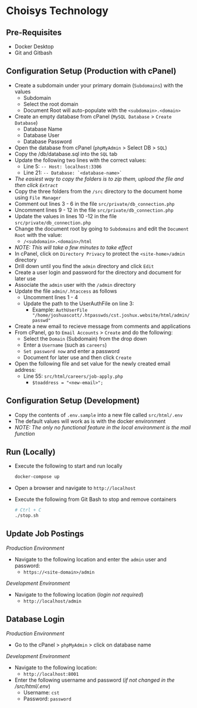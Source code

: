 # Choisys Technology

## Pre-Requisites

- Docker Desktop
- Git and Gitbash

## Configuration Setup (Production with cPanel)

- Create a subdomain under your primary domain (`Subdomains`) with the values
    - Subdomain
    - Select the root domain
    - Document Root will auto-populate with the `<subdomain>.<domain>`
- Create an empty database from cPanel (`MySQL Database` > `Create Database`)
    - Database Name
    - Database User
    - Database Password
- Open the database from cPanel (`phpMyAdmin` > Select DB > `SQL`)
- Copy the /db/database.sql into the `SQL` tab
- Update the following two lines with the correct values:
    - Line 5:   `-- Host: localhost:3306`
    - Line 21:  ```-- Database: `<database-name>` ```
- *The easiest way to copy the folders is to zip them, upload the file and then click `Extract`*
- Copy the three folders from the `/src` directory to the document home using `File Manager`
- Comment out lines 3 - 6 in the file `src/private/db_connection.php`
- Uncomment lines 9 - 12 in the file `src/private/db_connection.php`
- Update the values in lines 10 -12 in the file `src/private/db_connection.php`
- Change the document root by going to `Subdomains` and edit the `Document Root` with the value:
    - `/<subdomain>.<domain>/html`
- *NOTE: This will take a few minutes to take effect*
- In cPanel, click on `Directory Privacy` to protect the `<site-home>/admin` directory
- Drill down until you find the `admin` directory and click `Edit`
- Create a user login and password for the directory and document for later use
- Associate the `admin` user with the `/admin` directory
- Update the file `admin/.htaccess` as follows
    - Uncomment lines 1 - 4
    - Update the path to the UserAuthFile on line 3:
        - Example: `AuthUserFile "/home/joshuascott/.htpasswds/cst.joshux.website/html/admin/passwd"`
- Create a new email to recieve message from comments and applications
- From cPanel, go to `Email Accounts` > `Create` and do the following:
    - Select the `Domain` (Subdomain) from the drop down
    - Enter a `Username` (such as `careers`)
    - `Set password now` and enter a password
    - Document for later use and then click `Create`
- Open the following file and set value for the newly created email address:
    - Line 55: `src/html/careers/job-apply.php`
        - `$toaddress = "<new-email>";`

## Configuration Setup (Development)

- Copy the contents of `.env.sample` into a new file called `src/html/.env`
- The default values will work as is with the docker environment
- *NOTE: The only no functional feature in the local environment is the mail function*

## Run (Locally)

- Execute the following to start and run locally

    ```bash
    docker-compose up
    ```
- Open a browser and navigate to `http://localhost`
- Execute the following from Git Bash to stop and remove containers

    ```bash
    # Ctrl + C
    ./stop.sh
    ```

## Update Job Postings

*Production Environment*

- Navigate to the following location and enter the `admin` user and password:
    - `https://<site-domain>/admin`

*Development Environment*

- Navigate to the following location (*login not required*)
    - `http://localhost/admin`

## Database Login

*Production Environment*

- Go to the cPanel > `phpMyAdmin` > click on database name

*Development Environment*

- Navigate to the following location:
    - `http://localhost:8001`
- Enter the following username and password (*if not changed in the /src/html/.env*)
    - Username: `cst`
    - Password: `password`
